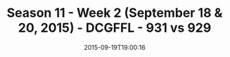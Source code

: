 ---
title: Season 11 - Week 2 (September 18 & 20, 2015) - DCGFFL - 931 vs 929
teams_score:
- team: 931
  score: 27
- team: 929
  score: 21
mvp: Peter Pham (Baby Blue), Baxter O'Brien (Orange)
game-ball: ''
sportsperson: ''
season: 11
week: 2
date: '2015-09-19T19:00:16'
pageid: season-xi-week-2-931-vs-929
---